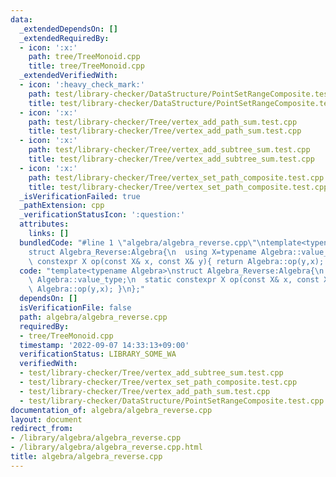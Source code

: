 ```yaml
---
data:
  _extendedDependsOn: []
  _extendedRequiredBy:
  - icon: ':x:'
    path: tree/TreeMonoid.cpp
    title: tree/TreeMonoid.cpp
  _extendedVerifiedWith:
  - icon: ':heavy_check_mark:'
    path: test/library-checker/DataStructure/PointSetRangeComposite.test.cpp
    title: test/library-checker/DataStructure/PointSetRangeComposite.test.cpp
  - icon: ':x:'
    path: test/library-checker/Tree/vertex_add_path_sum.test.cpp
    title: test/library-checker/Tree/vertex_add_path_sum.test.cpp
  - icon: ':x:'
    path: test/library-checker/Tree/vertex_add_subtree_sum.test.cpp
    title: test/library-checker/Tree/vertex_add_subtree_sum.test.cpp
  - icon: ':x:'
    path: test/library-checker/Tree/vertex_set_path_composite.test.cpp
    title: test/library-checker/Tree/vertex_set_path_composite.test.cpp
  _isVerificationFailed: true
  _pathExtension: cpp
  _verificationStatusIcon: ':question:'
  attributes:
    links: []
  bundledCode: "#line 1 \"algebra/algebra_reverse.cpp\"\ntemplate<typename Algebra>\n\
    struct Algebra_Reverse:Algebra{\n  using X=typename Algebra::value_type;\n  static\
    \ constexpr X op(const X& x, const X& y){ return Algebra::op(y,x); }\n};\n"
  code: "template<typename Algebra>\nstruct Algebra_Reverse:Algebra{\n  using X=typename\
    \ Algebra::value_type;\n  static constexpr X op(const X& x, const X& y){ return\
    \ Algebra::op(y,x); }\n};"
  dependsOn: []
  isVerificationFile: false
  path: algebra/algebra_reverse.cpp
  requiredBy:
  - tree/TreeMonoid.cpp
  timestamp: '2022-09-07 14:33:13+09:00'
  verificationStatus: LIBRARY_SOME_WA
  verifiedWith:
  - test/library-checker/Tree/vertex_add_subtree_sum.test.cpp
  - test/library-checker/Tree/vertex_set_path_composite.test.cpp
  - test/library-checker/Tree/vertex_add_path_sum.test.cpp
  - test/library-checker/DataStructure/PointSetRangeComposite.test.cpp
documentation_of: algebra/algebra_reverse.cpp
layout: document
redirect_from:
- /library/algebra/algebra_reverse.cpp
- /library/algebra/algebra_reverse.cpp.html
title: algebra/algebra_reverse.cpp
---
```

